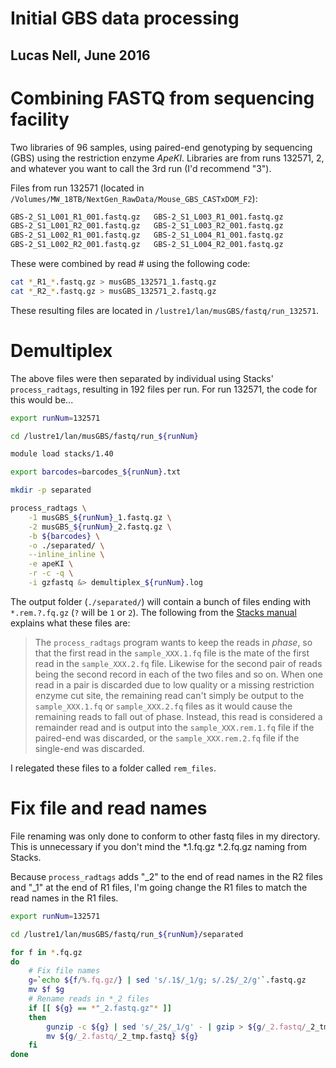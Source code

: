 # Initial GBS data processing

## Lucas Nell, June 2016

# Combining FASTQ from sequencing facility

Two libraries of 96 samples, using paired-end genotyping by sequencing (GBS) using the
restriction enzyme *ApeKI*. Libraries are from runs 132571, 2, and whatever you want to
call the 3rd run (I'd recommend "3").

Files from run 132571 (located in
`/Volumes/MW_18TB/NextGen_RawData/Mouse_GBS_CASTxDOM_F2`):
```bash
GBS-2_S1_L001_R1_001.fastq.gz	GBS-2_S1_L003_R1_001.fastq.gz
GBS-2_S1_L001_R2_001.fastq.gz	GBS-2_S1_L003_R2_001.fastq.gz
GBS-2_S1_L002_R1_001.fastq.gz	GBS-2_S1_L004_R1_001.fastq.gz
GBS-2_S1_L002_R2_001.fastq.gz	GBS-2_S1_L004_R2_001.fastq.gz
```

These were combined by read # using the following code:
```bash
cat *_R1_*.fastq.gz > musGBS_132571_1.fastq.gz
cat *_R2_*.fastq.gz > musGBS_132571_2.fastq.gz
```

These resulting files are located in `/lustre1/lan/musGBS/fastq/run_132571`.



# Demultiplex

The above files were then separated by individual using Stacks' `process_radtags`,
resulting in 192 files per run. For run 132571, the code for this would be...
```bash
export runNum=132571

cd /lustre1/lan/musGBS/fastq/run_${runNum}

module load stacks/1.40

export barcodes=barcodes_${runNum}.txt

mkdir -p separated

process_radtags \
    -1 musGBS_${runNum}_1.fastq.gz \
    -2 musGBS_${runNum}_2.fastq.gz \
    -b ${barcodes} \
    -o ./separated/ \
    --inline_inline \
    -e apeKI \
    -r -c -q \
    -i gzfastq &> demultiplex_${runNum}.log
```

The output folder (`./separated/`) will contain a bunch of files ending with
`*.rem.?.fq.gz` (`?` will be `1` or `2`). The following from the
[Stacks manual](http://catchenlab.life.illinois.edu/stacks/manual/#clean)
explains what these files are:

> The `process_radtags` program wants to keep the reads in *phase*, so that the first
> read in the `sample_XXX.1.fq` file is the mate of the first read in the
> `sample_XXX.2.fq` file. Likewise for the second pair of reads being the second
> record in each of the two files and so on. When one read in a pair is discarded due
> to low quality or a missing restriction enzyme cut site, the remaining read can't
> simply be output to the `sample_XXX.1.fq` or `sample_XXX.2.fq` files as it would
> cause the remaining reads to fall out of phase. Instead, this read is considered a
> remainder read and is output into the `sample_XXX.rem.1.fq` file if the paired-end
> was discarded, or the `sample_XXX.rem.2.fq` file if the single-end was discarded.

I relegated these files to a folder called `rem_files`.


# Fix file and read names

File renaming was only done to conform to other fastq files in my directory. This is
unnecessary if you don't mind the *.1.fq.gz *.2.fq.gz naming from Stacks.

Because `process_radtags` adds "_2" to the end of read names in the R2 files and
"_1" at the end of R1 files, I'm going change the R1 files to match the read names in
the R1 files.

```bash
export runNum=132571

cd /lustre1/lan/musGBS/fastq/run_${runNum}/separated

for f in *.fq.gz
do
    # Fix file names
    g=`echo ${f/%.fq.gz/} | sed 's/.1$/_1/g; s/.2$/_2/g'`.fastq.gz
    mv $f $g
    # Rename reads in *_2 files
    if [[ ${g} == *"_2.fastq.gz"* ]]
    then
        gunzip -c ${g} | sed 's/_2$/_1/g' - | gzip > ${g/_2.fastq/_2_tmp.fastq}
        mv ${g/_2.fastq/_2_tmp.fastq} ${g}
    fi
done
```
